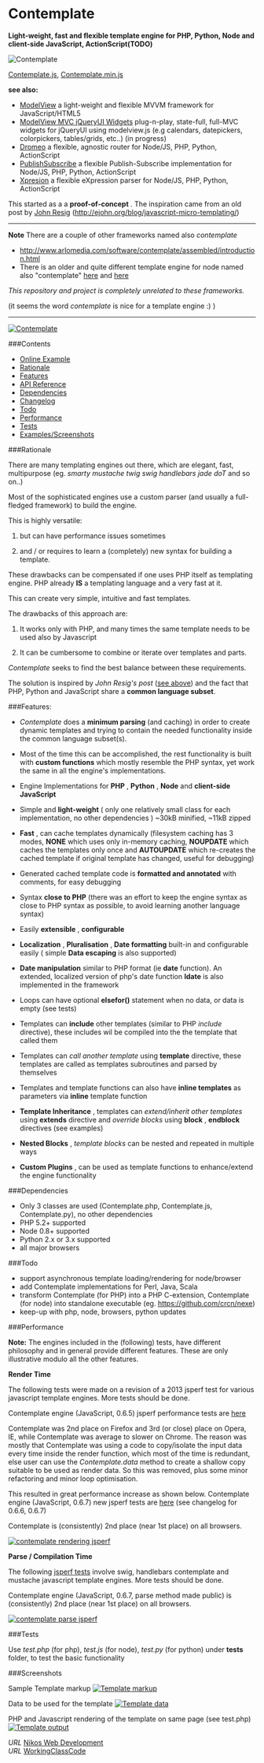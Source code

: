 Contemplate
===========

__Light-weight, fast and flexible template engine for PHP, Python, Node and client-side JavaScript, ActionScript(TODO)__


![Contemplate](/screenshots/contemplate.jpg)


[Contemplate.js](https://raw.githubusercontent.com/foo123/Contemplate/master/src/js/Contemplate.js),  [Contemplate.min.js](https://raw.githubusercontent.com/foo123/Contemplate/master/src/js/Contemplate.min.js)


**see also:**  

* [ModelView](https://github.com/foo123/modelview.js) a light-weight and flexible MVVM framework for JavaScript/HTML5
* [ModelView MVC jQueryUI Widgets](https://github.com/foo123/modelview-widgets) plug-n-play, state-full, full-MVC widgets for jQueryUI using modelview.js (e.g calendars, datepickers, colorpickers, tables/grids, etc..) (in progress)
* [Dromeo](https://github.com/foo123/Dromeo) a flexible, agnostic router for Node/JS, PHP, Python, ActionScript
* [PublishSubscribe](https://github.com/foo123/PublishSubscribe) a flexible Publish-Subscribe implementation for Node/JS, PHP, Python, ActionScript
* [Xpresion](https://github.com/foo123/Xpresion) a flexible eXpression parser for Node/JS, PHP, Python, ActionScript


This started as a a __proof-of-concept__ . 
The inspiration came from an old post by [John Resig](https://github.com/jeresig)  (http://ejohn.org/blog/javascript-micro-templating/)

----------------------------------------------------------------------------------------------------------------------

**Note**
There are a couple of other frameworks named also _contemplate_

* http://www.arlomedia.com/software/contemplate/assembled/introduction.html
* There is an older and quite different template engine for node named also "contemplate" [here](https://npmjs.org/package/contemplate) and [here](https://github.com/enricomarino/contemplate)

*This repository and project is completely unrelated to these frameworks.*

(it seems the word *contemplate* is nice for a template engine :) )

----------------------------------------------------------------------------------------------------------------------

[![Contemplate](/screenshots/contemplate-interactive.png)](http://foo123.github.com/examples/contemplate/)


###Contents

* [Online Example](http://foo123.github.com/examples/contemplate/)
* [Rationale](#rationale)
* [Features](#features)
* [API Reference](/manual.md)
* [Dependencies](#dependencies)
* [Changelog](/changelog.md)
* [Todo](#todo)
* [Performance](#performance)
* [Tests](#tests)
* [Examples/Screenshots](#screenshots)


###Rationale

There are many templating engines out there, which are elegant, fast, multipurpose (eg. _smarty_ _mustache_  _twig_  _swig_ _handlebars_  _jade_  _doT_ and so on..)

Most of the sophisticated engines use a custom parser (and usually a full-fledged framework) to build the engine. 

This is highly versatile:

1. but can have performance issues sometimes

2. and / or requires to learn a (completely) new syntax for building a template.


These drawbacks can be compensated if one uses PHP itself as templating engine. PHP already **IS** a templating language and a very fast at it.

This can create very simple, intuitive and fast templates.

The drawbacks of this approach are:

1. It works only with PHP, and many times the same template needs to be used also by Javascript

2. It can be cumbersome to combine or iterate over templates and parts.


*Contemplate* seeks to find the best balance between these requirements.

The solution is inspired by _John Resig's post_ ([see above](http://ejohn.org/blog/javascript-micro-templating/)) and the fact that PHP, Python and JavaScript share a __common language subset__.



###Features:

* *Contemplate* does a __minimum parsing__ (and caching) in order to create dynamic templates
and trying to contain the needed functionality inside the common language subset(s).

* Most of the time this can be accomplished, the rest functionality is built with __custom functions__ which mostly resemble the PHP
syntax, yet work the same in all the engine's implementations.

* Engine Implementations for __PHP__ , __Python__ , __Node__  and __client-side JavaScript__

* Simple and __light-weight__ ( only one relatively small class for each implementation, no other dependencies ) ~30kB minified, ~11kB zipped

* __Fast__ , can cache templates dynamically (filesystem caching has 3 modes, __NONE__ which uses only in-memory caching, __NOUPDATE__ which caches the templates only once and __AUTOUPDATE__ which re-creates the cached template if original template has changed, useful for debugging)

* Generated cached template code is __formatted and annotated__ with comments, for easy debugging

* Syntax __close to PHP__ (there was an effort to keep the engine syntax as close to PHP syntax as possible, to avoid learning another language syntax)

* Easily __extensible__ , __configurable__

* __Localization__ , __Pluralisation__ , __Date formatting__ built-in and configurable easily ( simple __Data escaping__  is also supported)

* __Date manipulation__ similar to PHP format (ie __date__ function). An extended, localized version of php's date function __ldate__ is also implemented in the framework

* Loops can have optional __elsefor()__ statement when no data, or data is empty (see tests)

* Templates can __include__ other templates (similar to PHP _include_ directive), these includes wil be compiled into the the template that called them

* Templates can *call another template* using __template__ directive, these templates are called as templates subroutines and parsed by themselves

* Templates and template functions can also have **inline templates** as parameters via __inline__ template function

* __Template Inheritance__ , templates can *extend/inherit other templates* using __extends__ directive and *override blocks* using __block__ , __endblock__ directives (see examples)

* __Nested Blocks__ , *template blocks* can be nested and repeated in multiple ways

* __Custom Plugins__ , can be used as template functions to enhance/extend the engine functionality


###Dependencies

* Only 3 classes are used (Contemplate.php, Contemplate.js, Contemplate.py), no other dependencies
* PHP 5.2+ supported
* Node 0.8+ supported
* Python 2.x or 3.x supported
* all major browsers


###Todo

* support asynchronous template loading/rendering for node/browser
* add Contemplate implementations for Perl, Java, Scala
* transform Contemplate (for PHP) into a PHP C-extension, Contemplate (for node) into standalone executable (eg. https://github.com/crcn/nexe)
* keep-up with php, node, browsers, python updates


###Performance

**Note:** The engines included in the (following) tests, have different philosophy and in general provide different features. These are only illustrative modulo all the other features.


**Render Time**

The following tests were made on a revision of a 2013 jsperf test for various javascript template engines. More tests should be done.

Contemplate engine (JavaScript, 0.6.5) jsperf performance tests are [here](http://jsperf.com/js-template-engines-performance/94)

Contemplate was 2nd place on Firefox and 3rd (or close) place on Opera, IE, while Contemplate was average to slower on Chrome. The reason was mostly that Contemplate was using a code to copy/isolate the input data every time inside the render function, which most of the time is redundant, else user can use the *Contemplate.data* method to create a shallow copy suitable to be used as render data. So this was removed, plus some minor refactoring and minor loop optimisation.

This resulted in great performance increase as shown below. Contemplate engine (JavaScript, 0.6.7) new jsperf tests are [here](http://jsperf.com/js-template-engines-performance/96) (see changelog for 0.6.6, 0.6.7)

Contemplate is (consistently) 2nd place (near 1st place) on all browsers.

[![contemplate rendering jsperf](/screenshots/jsperf-rendering.png)](http://jsperf.com/js-template-engines-performance/96)


**Parse / Compilation Time**

The following [jsperf tests](http://jsperf.com/js-template-engines-compilation/3) involve swig, handlebars contemplate and mustache javascript template engines. More tests should be done.

Contemplate engine (JavaScript, 0.6.7, parse method made public) is (consistently) 2nd place (near 1st place) on all browsers.

[![contemplate parse jsperf](/screenshots/jsperf-compilation.png)](http://jsperf.com/js-template-engines-compilation/3)



###Tests

Use _test.php_ (for php), _test.js_ (for node), _test.py_ (for python)
under **tests** folder, to test the basic functionality


###Screenshots

Sample Template markup
[![Template markup](/screenshots/template_markup.png)](https://github.com/foo123/Contemplate/raw/master/screenshots/template_markup.png)

Data to be used for the template
[![Template data](/screenshots/template_data.png)](https://github.com/foo123/Contemplate/raw/master/screenshots/template_data.png)

PHP and Javascript rendering of the template on same page (see test.php)
[![Template output](/screenshots/template_output.png)](https://github.com/foo123/Contemplate/raw/master/screenshots/template_output.png)



*URL* [Nikos Web Development](http://nikos-web-development.netai.net/ "Nikos Web Development")  
*URL* [WorkingClassCode](http://workingclasscode.uphero.com/ "Working Class Code")  
